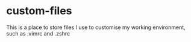 # custom-files
This is a place to store files I use to customise my working environment, such as .vimrc and .zshrc
